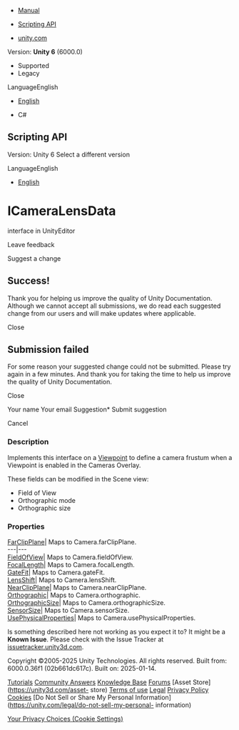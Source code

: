 [ ]()

  * [Manual](../Manual/index.html)
  * [Scripting API](../ScriptReference/index.html)

  * [unity.com](https://unity.com/)

Version: **Unity 6** (6000.0)

  * Supported
  * Legacy

LanguageEnglish

  * [English]()

  * C#

[ ](https://docs.unity3d.com)

## Scripting API

Version: Unity 6 Select a different version

LanguageEnglish

  * [English]()

# ICameraLensData

interface in UnityEditor

Leave feedback

Suggest a change

## Success!

Thank you for helping us improve the quality of Unity Documentation. Although
we cannot accept all submissions, we do read each suggested change from our
users and will make updates where applicable.

Close

## Submission failed

For some reason your suggested change could not be submitted. Please <a>try
again</a> in a few minutes. And thank you for taking the time to help us
improve the quality of Unity Documentation.

Close

Your name Your email Suggestion* Submit suggestion

Cancel

[ ]()

### Description

Implements this interface on a [Viewpoint<T0>](Viewpoint_1.html) to define a
camera frustum when a Viewpoint is enabled in the Cameras Overlay.

These fields can be modified in the Scene view:

  * Field of View
  * Orthographic mode
  * Orthographic size

### Properties

[FarClipPlane](ICameraLensData.FarClipPlane.html)| Maps to
Camera.farClipPlane.  
---|---  
[FieldOfView](ICameraLensData.FieldOfView.html)| Maps to Camera.fieldOfView.  
[FocalLength](ICameraLensData.FocalLength.html)| Maps to Camera.focalLength.  
[GateFit](ICameraLensData.GateFit.html)| Maps to Camera.gateFit.  
[LensShift](ICameraLensData.LensShift.html)| Maps to Camera.lensShift.  
[NearClipPlane](ICameraLensData.NearClipPlane.html)| Maps to
Camera.nearClipPlane.  
[Orthographic](ICameraLensData.Orthographic.html)| Maps to
Camera.orthographic.  
[OrthographicSize](ICameraLensData.OrthographicSize.html)| Maps to
Camera.orthographicSize.  
[SensorSize](ICameraLensData.SensorSize.html)| Maps to Camera.sensorSize.  
[UsePhysicalProperties](ICameraLensData.UsePhysicalProperties.html)| Maps to
Camera.usePhysicalProperties.  
  
Is something described here not working as you expect it to? It might be a
**Known Issue**. Please check with the Issue Tracker at
[issuetracker.unity3d.com](https://issuetracker.unity3d.com).

Copyright ©2005-2025 Unity Technologies. All rights reserved. Built from:
6000.0.36f1 (02b661dc617c). Built on: 2025-01-14.

[Tutorials](https://unity3d.com/learn) [Community
Answers](https://answers.unity3d.com) [Knowledge
Base](https://support.unity3d.com/hc/en-us)
[Forums](https://forum.unity3d.com) [Asset Store](https://unity3d.com/asset-
store) [Terms of use](https://docs.unity3d.com/Manual/TermsOfUse.html)
[Legal](https://unity.com/legal) [Privacy
Policy](https://unity.com/legal/privacy-policy)
[Cookies](https://unity.com/legal/cookie-policy) [Do Not Sell or Share My
Personal Information](https://unity.com/legal/do-not-sell-my-personal-
information)

[Your Privacy Choices (Cookie Settings)](javascript:void\(0\);)

